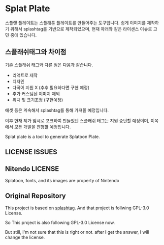 # Splat Plate

스플랫 플레이트는 스플래툰 플레이트를 만들어주는 도구입니다.
쉽게 이미지를 제작하기 위해서 splashtag를 기반으로 제작되었으며, 현재 아래와 같은 라이센스 이슈로 고민 중에 있습니다.

## 스플래쉬태그와 차이점

기존 스플래쉬 태그와 다른 점은 다음과 같습니다.

- 리액트로 제작
- 디자인
- 다국어 지원 X (추후 필요하다면 구현 예정)
- 추가 커스텀된 이미지 제외
- 위치 및 크기조정 (구현예정)

에셋 등은 계속해서 splashtag를 통해 가져올 예정입니다.

이후 현재 제가 임시로 포크하여 만들었던 스플래쉬 태그는 지원 중단할 예정이며, 이쪽에서 모든 개발을 진행할 예정입니다.

Splat plate is a tool to generate Splatoon Plate.

## LICENSE ISSUES

## Nitendo LICENSE

Splatoon, fonts, and its images are property of Nintendo

## Original Repository

This project is based on [splashtag](https://github.com/SeymourSchlong/splashtags).
And that project is follwing GPL-3.0 License.

So This project is also following GPL-3.0 License now.

But still, I'm not sure that this is right or not. after I get the answer, I will change the license.


